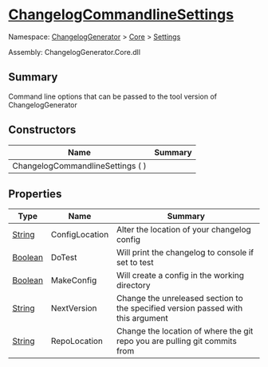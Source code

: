 # [ChangelogCommandlineSettings](./ChangelogCommandlineSettings.md)

Namespace: [ChangelogGenerator]() > [Core](./../README.md) > [Settings](./README.md)

Assembly: ChangelogGenerator.Core.dll

## Summary
Command line options that can be passed to the tool version of ChangelogGenerator

## Constructors

| Name | Summary | 
| --- | --- | 
| ChangelogCommandlineSettings (  ) |  | 


## Properties

| Type | Name | Summary | 
| --- | --- | --- | 
| [String](https://docs.microsoft.com/en-us/dotnet/api/System.String) | ConfigLocation | Alter the location of your changelog config | 
| [Boolean](https://docs.microsoft.com/en-us/dotnet/api/System.Boolean) | DoTest | Will print the changelog to console if set to test | 
| [Boolean](https://docs.microsoft.com/en-us/dotnet/api/System.Boolean) | MakeConfig | Will create a config in the working directory | 
| [String](https://docs.microsoft.com/en-us/dotnet/api/System.String) | NextVersion | Change the unreleased section to the specified version passed with this argument | 
| [String](https://docs.microsoft.com/en-us/dotnet/api/System.String) | RepoLocation | Change the location of where the git repo you are pulling git commits from | 


